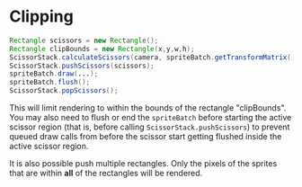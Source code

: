 # Clipping #

```java
Rectangle scissors = new Rectangle();
Rectangle clipBounds = new Rectangle(x,y,w,h);
ScissorStack.calculateScissors(camera, spriteBatch.getTransformMatrix(), clipBounds, scissors);
ScissorStack.pushScissors(scissors);
spriteBatch.draw(...);
spriteBatch.flush();
ScissorStack.popScissors();
```

This will limit rendering to within the bounds of the rectangle "clipBounds". You may also need to flush or end the `spriteBatch` before starting the active scissor region (that is, before calling `ScissorStack.pushScissors`) to prevent queued draw calls from before the scissor start getting flushed inside the active scissor region.

It is also possible push multiple rectangles. Only the pixels of the sprites that are within <b>all</b> of the rectangles will be rendered.